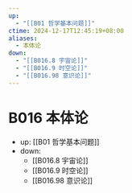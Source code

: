 ```yaml
---
up:
  - "[[B01 哲学基本问题]]"
ctime: 2024-12-17T12:45:19+08:00
aliases:
  - 本体论
down:
  - "[[B016.8 宇宙论]]"
  - "[[B016.9 时空论]]"
  - "[[B016.98 意识论]]"
---
```


# B016 本体论

- up: [[B01 哲学基本问题]]
- down:	
	- [[B016.8 宇宙论]]
	- [[B016.9 时空论]]
	- [[B016.98 意识论]]
	
